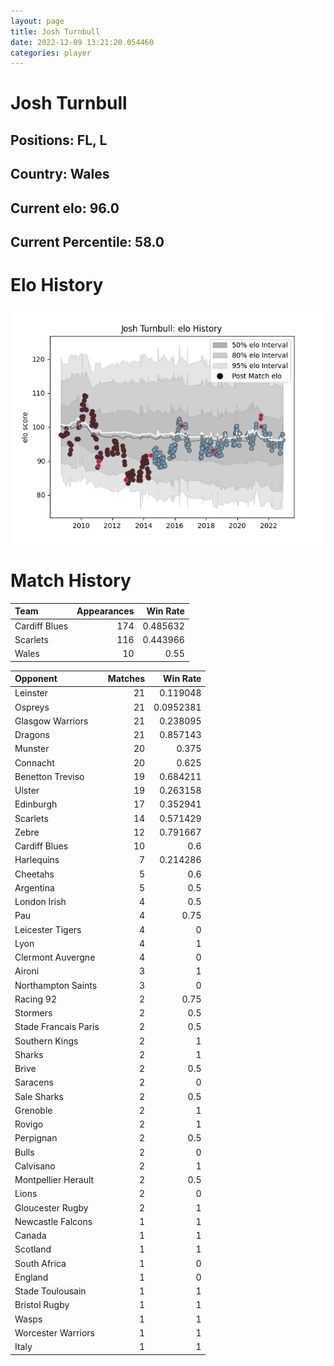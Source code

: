```yaml
---  
layout: page  
title: Josh Turnbull  
date: 2022-12-09 13:21:20.054460  
categories: player  
---
```

# Josh Turnbull

## Positions: FL, L

## Country: Wales

## Current elo: 96.0

## Current Percentile: 58.0

# Elo History


![elo history](history_JoshTurnbull.png)
# Match History


| Team          |   Appearances |   Win Rate |
|:--------------|--------------:|-----------:|
| Cardiff Blues |           174 |   0.485632 |
| Scarlets      |           116 |   0.443966 |
| Wales         |            10 |   0.55     |

| Opponent             |   Matches |   Win Rate |
|:---------------------|----------:|-----------:|
| Leinster             |        21 |  0.119048  |
| Ospreys              |        21 |  0.0952381 |
| Glasgow Warriors     |        21 |  0.238095  |
| Dragons              |        21 |  0.857143  |
| Munster              |        20 |  0.375     |
| Connacht             |        20 |  0.625     |
| Benetton Treviso     |        19 |  0.684211  |
| Ulster               |        19 |  0.263158  |
| Edinburgh            |        17 |  0.352941  |
| Scarlets             |        14 |  0.571429  |
| Zebre                |        12 |  0.791667  |
| Cardiff Blues        |        10 |  0.6       |
| Harlequins           |         7 |  0.214286  |
| Cheetahs             |         5 |  0.6       |
| Argentina            |         5 |  0.5       |
| London Irish         |         4 |  0.5       |
| Pau                  |         4 |  0.75      |
| Leicester Tigers     |         4 |  0         |
| Lyon                 |         4 |  1         |
| Clermont Auvergne    |         4 |  0         |
| Aironi               |         3 |  1         |
| Northampton Saints   |         3 |  0         |
| Racing 92            |         2 |  0.75      |
| Stormers             |         2 |  0.5       |
| Stade Francais Paris |         2 |  0.5       |
| Southern Kings       |         2 |  1         |
| Sharks               |         2 |  1         |
| Brive                |         2 |  0.5       |
| Saracens             |         2 |  0         |
| Sale Sharks          |         2 |  0.5       |
| Grenoble             |         2 |  1         |
| Rovigo               |         2 |  1         |
| Perpignan            |         2 |  0.5       |
| Bulls                |         2 |  0         |
| Calvisano            |         2 |  1         |
| Montpellier Herault  |         2 |  0.5       |
| Lions                |         2 |  0         |
| Gloucester Rugby     |         2 |  1         |
| Newcastle Falcons    |         1 |  1         |
| Canada               |         1 |  1         |
| Scotland             |         1 |  1         |
| South Africa         |         1 |  0         |
| England              |         1 |  0         |
| Stade Toulousain     |         1 |  1         |
| Bristol Rugby        |         1 |  1         |
| Wasps                |         1 |  1         |
| Worcester Warriors   |         1 |  1         |
| Italy                |         1 |  1         |